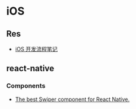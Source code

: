 # iOS

## Res

- [iOS 开发流程笔记](https://github.com/leecade/ios-dev-flow)

## react-native

### Components

- [The best Swiper component for React Native.](https://github.com/leecade/react-native-swiper)
